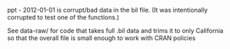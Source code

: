 ppt - 2012-01-01 is corrupt/bad data in the bil file. (It was intentionally corrupted to test one of the functions.)

See data-raw/ for code that takes full .bil data and trims it to only California
so that the overall file is small enough to work with CRAN policies